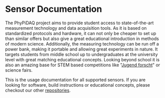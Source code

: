# Sensor Documentation

The PhyPiDAQ project aims to provide student access to state-of-the-art measurement technology and data acquisition
tools. As it is based on standardized protocols and hardware, it can not only be cheaper to set up than similar offers
but also give a great educational introduction in methods of modern science. Additionally, the measuring technology
can be run off a power bank, making it portable and allowing great experiments in nature. It targets students from
middle school up to undergraduates at the university level with great matching educational concepts. Looking beyond
school it is also an amazing base for STEM based competitions like
"[Jugend forscht](https://www.jugend-forscht.de/information-in-english.html)" or science fairs.

This is the usage documentation for all supported sensors. If you are looking for software, build
instructions or educational concepts, please checkout our other [repositories](https://github.com/PhyPiDAQ).
